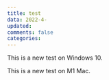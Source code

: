 ```yaml
---
title: test
data: 2022-4-
updated: 
comments: false
categories:
---
```


This is a new test on Windows 10.

This is a new test on M1 Mac.